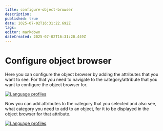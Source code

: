 ```yaml
---
title: configure-object-browser
description: 
published: true
date: 2025-07-02T16:31:22.692Z
tags: 
editor: markdown
dateCreated: 2025-07-02T16:31:20.449Z
---
```


# Configure object browser

Here you can configure the object browser by adding the attributes that you want to see. For that you need to navigate to the category/attribute that you want to configure the object browser for.

[![Language profiles](../../../assets/images/en/system-administration/administration/data-view/configure-object-browser/1-cob.png)](../../../assets/images/en/system-administration/administration/data-view/configure-object-browser/1-cob.png)

Now you can add attributes to the category that you selected and also see, what category you need to add to an object, for it to be displayed in the object browser for that attribute.

[![Language profiles](../../../assets/images/en/system-administration/administration/data-view/configure-object-browser/2-cob.png)](../../../assets/images/en/system-administration/administration/data-view/configure-object-browser/2-cob.png)
